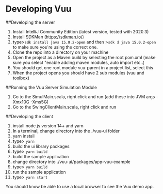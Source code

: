 # Developing Vuu

##Developing the server

1) Install IntelliJ Community Edition (latest version, tested with 2020.3)
2) Install SDKMan (https://sdkman.io/)
3) type>```sdk install java 15.0.2-open``` and then >```sdk d java 15.0.2-open``` to make sure you're using the correct one.
4) Clone the repo into a directory on your machine
5) Open the project as a Maven build by selecting the root pom.xml (make sure you select "enable adding maven modules, auto import etc..)
6) You should get one root module vuu-parent in a project list, select this
7) When the project opens you should have 2 sub modules (vuu and toolbox) 

##Running the Vuu Server Simulation Module

1) Go to the SimulMain.scala, right click and run (add these into JVM args -Xmx10G -Xms5G)
2) Go to the SwingClientMain.scala, right click and run

##Developing the client

1) install node.js version 14+ and yarn
2) In a terminal, change directory into the ./vuu-ui folder
3) yarn install
4) type> ```yarn```
5) build the ui library packages
6) type> ```yarn build```
7) build the sample application
8) change directory into ./vuu-ui/packages/app-vuu-example
9) type> ```yarn build```
10) run the sample application
11) type> ```yarn start```


You should know be able to use a local browser to see the Vuu demo app. 
